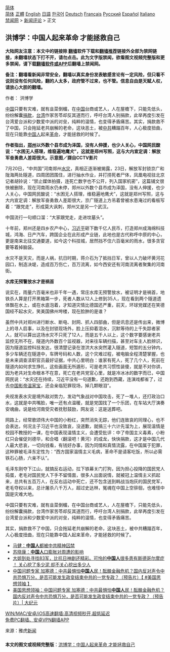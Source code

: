  <!-- 面包屑导航 --> <div class="breadcrumb"><!-- GTranslate: https://gtranslate.io/ -->  <div class="switcher notranslate">  <div class="selected">  <a href="#" onclick="return false;"> 简体</a>  </div>  <div class="option">  <a href="https://www.bannedbook.org" onclick="doGTranslate('zh-CN|zh-CN');jQuery('div.switcher div.selected a').html(jQuery(this).html());return false;" title="简体中文" class="nturl selected"> 简体</a>  <a href="https://www.bannedbook.org/zh-tw/" onclick="doGTranslate('zh-CN|zh-TW');jQuery('div.switcher div.selected a').html(jQuery(this).html());return false;" title="繁體中文" class="nturl"> 正體</a>  <a href="https://www.bannedbook.org/en/" onclick="doGTranslate('zh-CN|en');jQuery('div.switcher div.selected a').html(jQuery(this).html());return false;" title="English" class="nturl"> English</a>  <a href="https://www.bannedbook.org/ja/" onclick="doGTranslate('zh-CN|ja');jQuery('div.switcher div.selected a').html(jQuery(this).html());return false;" title="日本語" class="nturl"> 日語</a>  <a href="https://www.bannedbook.org/ko/" onclick="doGTranslate('zh-CN|ko');jQuery('div.switcher div.selected a').html(jQuery(this).html());return false;" title="한국어" class="nturl"> 한국어</a>  <a href="https://www.bannedbook.org/de/" onclick="doGTranslate('zh-CN|de');jQuery('div.switcher div.selected a').html(jQuery(this).html());return false;" title="Deutsch" class="nturl"> Deutsch</a>  <a href="https://www.bannedbook.org/fr/" onclick="doGTranslate('zh-CN|fr');jQuery('div.switcher div.selected a').html(jQuery(this).html());return false;" title="Français" class="nturl"> Français</a>  <a href="https://www.bannedbook.org/ru/" onclick="doGTranslate('zh-CN|ru');jQuery('div.switcher div.selected a').html(jQuery(this).html());return false;" title="Русский" class="nturl"> Русский</a>  <a href="https://www.bannedbook.org/es/" onclick="doGTranslate('zh-CN|es');jQuery('div.switcher div.selected a').html(jQuery(this).html());return false;" title="Español" class="nturl"> Español</a>  <a href="https://www.bannedbook.org/it/" onclick="doGTranslate('zh-CN|it');jQuery('div.switcher div.selected a').html(jQuery(this).html());return false;" title="Italiano" class="nturl"> Italiano</a>  </div>  </div>      <div class='breadcrumb-sub'><!-- Breadcrumb NavXT 6.3.0 --> <a href="https://www.bannedbook.org/" class="home">禁闻网</a> &gt; <a href="https://www.bannedbook.org/bnews/comments/" class="category">新闻评论</a> &gt; 正文</div></div><h2>洪博学：中国人起来革命 才能拯救自己</h2> <p class="notice"><b>大陆网友注意：本文中的链接除 <a href="https://github.com/bannedbook/fanqiang" >翻墙</a>软件下载和<a href="https://github.com/killgcd/justmysocks/blob/master/README.md">翻墙推荐</a>链接外全部为禁网链接，未翻墙状态下打不开，请勿点击。此为文字版禁闻，欲看图文视频完整版和更多禁闻，请下载<a href="https://github.com/bannedbook/fanqiang">翻墙软件或APP</a>后翻墙上禁闻网。</p><p>备注：翻墙看新闻非常安全，翻墙以真实身份发表敏感言论有一定风险，但只看不说则没有任何风险，翻的人太多，政府管不过来，也不管。信息自由是天赋人权，请放心大胆的翻墙。</b></p>  <div class="entry"> <p>作者： 洪博学</p> <p id="summary"><span class='wp_keywordlink_affiliate'><a href="https://www.bannedbook.org/" title="中国" target="_blank">中国</a></span>只要有灾难，就有韭菜倒楣，在<a href="https://www.bannedbook.org/bnews/tag/%E4%B8%AD%E5%9B%BD/" class="st_tag internal_tag" rel="tag" title="标签 中国 下的日志">中国</a>台商或艺人，人在屋檐下，只能先低头，纷纷解囊<a href="https://www.bannedbook.org/bnews/tag/%E6%8D%90%E6%AC%BE/" class="st_tag internal_tag" rel="tag" title="标签 捐款 下的日志">捐款</a>，<a href="https://www.bannedbook.org/bnews/tag/%e5%8f%b0%e6%b9%be/" class="st_tag internal_tag" rel="tag" title="标签 台湾 下的日志">台湾</a>作家苦苓却反其道而行，呼吁台湾人别捐款，此举再度引发在台湾爱台派和少数爱中派的对垒，纯粹的温情，也变得矛盾痛苦。其实，捐款救不了中国，只会拖延老共崩解的老命，这块恶土，被<a href="https://www.bannedbook.org/bnews/tag/%e4%b8%ad%e5%85%b1/" class="st_tag internal_tag" rel="tag" title="标签 中共 下的日志">中共</a>糟蹋百年，人心极度扭曲，现在只能靠<a href="https://www.bannedbook.org/bnews/tag/%e4%b8%ad%e5%9b%bd%e4%ba%ba/" class="st_tag internal_tag" rel="tag" title="标签 中国人 下的日志">中国人</a>起来<a href="https://www.bannedbook.org/bnews/tag/%e9%9d%a9%e5%91%bd/" class="st_tag internal_tag" rel="tag" title="标签 革命 下的日志">革命</a>，才能拯救的时候了。</p> <p id="conimg"><strong>作者指出，<a href="https://www.bannedbook.org/bnews/tag/%e9%83%91%e5%b7%9e/" class="st_tag internal_tag" rel="tag" title="标签 郑州 下的日志">郑州</a>以外数个县市成为泽国，没有人伸援，也少人关心，中国网民酸说：“水困无人搭理，维稳遍地鹰犬”，这就是郑州写照，这与大内宣定调：解放军奋勇救人差距很大。示意图／撷自CCTV影片</strong></p> <p>7月20日，“中共国”河南郑州<a href="https://www.bannedbook.org/bnews/tag/%E6%B0%B4%E7%81%BE/" class="st_tag internal_tag" rel="tag" title="标签 水灾 下的日志">水灾</a>，真相正逐渐被揭露，23日，解放军封锁京广和陇海两处隧道，四周团团围住，进行抽水作业，并打捞死者尸体，凤凰电视驻北京记者胡铃说：“禁止媒体拍摄，连死亡数字也不公开，列入国家机密”，这篇铺文很快被删除，现在河南雨水仍未停，郑州以外数个县市成为泽国，没有人伸援，也少人关心，中国网民酸说：“水困无人搭理，维稳遍地鹰犬”，这就是郑州写照，这与大内宣定调：解放军奋勇救人差距很大，京广隧道上方吊着曾被水患淹过的看板写着：“跟党走”，形成莫大讽刺，郑州又是另一个武汉。</p>  <p>中国流行一句顺口溜：“大家跟党走，走进坟墓头”。</p> <p>十年前，郑州还是四乡农产中心，<a href="https://www.bannedbook.org/bnews/tag/%e4%b9%a0%e8%bf%91%e5%b9%b3/" class="st_tag internal_tag" rel="tag" title="标签 习近平 下的日志">习近平</a>砸下数千亿人民币，打造郑州成海绵科技城，鸿海、日产汽车，跨国企业在此形成产业链，此地也是古代称呼中原的中心，更是南来北往交通要道，如今这个科技城，居然挡不住六百毫米的雨水，很多贪官要等着掉脑袋。</p> <p>水灾不是天灾，而是人祸，抗日时期，蒋介石为了抵挡日军，曾以人力破坏黄河花园口，制造决堤，造成百万伤亡，百万流离，如今西安还有河南流离者聚集的河南街。</p> <p><strong>水库无预警放水才是祸首</strong></p>  <p>说实在，雨量六百毫米也非千年一遇，常庄水库无预警放水，被证明才是祸首，地铁杀人算是打开黑箱第一步，死者人数从12人上修到35人，现在看到两个隧道遗体飘在水上，或在水底泡着，才知道灾情比德国还严重，前天，环球党媒还在笑德国经不起水灾，笑美国佛州垮楼，现在脸肿的是谁？</p> <p>虽然中共对郑州进行断水、断电、封网、抓人四部曲，但是讯息还是传出来，微博上的寻人启事，以及在封锁现场外，脸上压抑着泪水，沉默等待的上千失踪者家人，就可以算出这场水灾不只死了12人，而是五千人以上，这个数字要感谢老共监控无所不在，隧道内外数百个监视器，对来往车辆扫描，甚至对车主人脸辨识，因为隧道监控科技发达，很清楚记录在泄洪大水突然灌入隧道，短暂的五分钟内，多少车辆还在隧道中，车牌号码和人数，这个灾难过程，被电脑全程清楚掌握，也是未来调查渎职官员最好证据，中共心里明白：谁家有死人，死了几个人，死前在隧道内如何求生挣扎，这些画面无所遁形，可是老共习惯性装傻，就是不对你讲，因为老共对生命根本不在意，死亡在老共党官心里，就是冷冰冰的数字而已，中国网民说：“水灾还在持续，习近平没有一句道歉，还跑到西藏，连演戏都省了，过去<span class='wp_keywordlink'><a href="https://www.bannedbook.org/forum2/topic1525.html" title="余杰《中国影帝温家宝》" target="_blank">中国影帝温家宝</a></span>，还会亲临犯罪现场，掉几颗眼泪”。</p> <p>央视发表水灾是境外敌对势力，发动气象战对中国攻击，死了一堆人，还打政治口水，这就是中共嘴脸，唯一还有点温暖，就是党国找了一个乐团，在车站大厅演奏安魂曲，说是给河南受灾者抚慰鼓励，网友说：这是送葬吧。</p> <p>网路上，经常歌颂伟大中国的小粉红，突然消失无踪，他们连致哀的同理心，也不会表达，何况主子习近平也没致哀，没道歉，就搞三十六计先溜为上，展现温情是校园不教授的一课，在中国表现温情主义，会遭受批评：中了帝国主义毒素，小粉红只会催促刘德华，和合唱〈翻滚吧！黄河〉的成龙，快快捐款，这才是中国几代人最大悲哀，一切向钱看，有钱好办事，因为同情和真情流露，在中国属于犯罪，这种罪被毛泽东定性为：“西方国家温情主义毛病，革命不是请客吃饭，所以必需铁石心肠，六亲不认”。</p>  <p>毛泽东刚夺下江山，就搞反右运动，拉下铁幕关门打狗，因为担心投降的国民党人捣蛋，老毛对国民党人下手不留情面，很多人出面说情，就被冠上温情主义抓起来，总共有五百万人，在反右运动中死亡，还不包含送到韩战当炮灰的国民党军，老毛夺权以来，总计屠杀八千万人，超过史达林，冤魂在中国上空徘徊，也难怪中国是灾难大地。</p> <p>中国只要有灾难，就有韭菜倒楣，在中国台商或艺人，人在屋檐下，只能先低头，纷纷解囊捐款，台湾作家苦苓却反其道而行，呼吁台湾人别捐款，此举再度引发在台湾爱台派和少数爱中派的对垒，纯粹的温情，也变得矛盾痛苦。</p> <p>其实，捐款救不了中国，只会拖延老共崩解的老命，这块恶土，被中共糟蹋百年，人心极度扭曲，现在只能靠中国人起来革命，才能拯救的时候了。</p> <ul class='op-related-articles' title='相关阅读'> <li><a href='https://www.bannedbook.org/bnews/headline/20210726/1594637.html' target='_blank'>马健：<b>中国人</b>都被中共精神囚禁</a></li> <li><a href='https://www.bannedbook.org/bnews/baitai/20210726/1594360.html' target='_blank'>苏晓康：<b>中国人</b>口膨胀对周遭的影响</a></li> <li><a href='https://www.bannedbook.org/bnews/bannedvideo/20210726/1594249.html' target='_blank'>大姐到处寻找83军，比抗日神剧还精彩。可怜的<b>中国人</b>很多患有斯德哥尔摩症 ！ 关心挖了多少泥 却不关心挖出多少人</a></li> <li><a href='https://www.bannedbook.org/bnews/bannedvideo/20210726/1594245.html' target='_blank'>中国问题专家 加塞德：中共最惧怕<b>中国人</b>民！酝酿金融危机？国内反对声令中共恐惧万分，是否可能发生政变结束中共的一党专政？（预告片）【 #美国思想领袖 】</a></li> <li><a href='https://www.bannedbook.org/bnews/cbnews/20210726/1594234.html' target='_blank'>美国思想领袖：中国问题专家 加塞德：中共最惧怕<b>中国人</b>民！酝酿金融危机？国内反对声令中共恐惧万分，是否可能发生政变结束中共的一党专政？（预告片）| 大纪元</a></li> </ul> <p class="texttj"> <a href="https://github.com/bannedbook/fanqiang/wiki/V2ray%E6%9C%BA%E5%9C%BA" target="_blank">WIN/MAC/安卓/iOS高速翻墙:高清视频秒开,超低延迟</a><br/> <a href="https://github.com/bannedbook/fanqiang/wiki/%E7%A6%81%E9%97%BB%E7%BD%91%E5%AE%89%E5%8D%93%E7%BF%BB%E5%A2%99%E6%96%B0%E9%97%BBAPP" target="_blank">免费PC翻墙、安卓VPN翻墙APP</a></p> <p> 来源：雅虎<span class='wp_keywordlink_affiliate'><a href="https://www.bannedbook.org/" title="新闻">新闻</a></span> </p><a name='sharetosocial'></a>  <div style="margin-bottom:5px;padding-bottom:5px;clear:both"> <div id="archive-pix-1" class="banner-ads"> <!-- AuctionX Display platform tag START --> <div id="26318x728x90x621x_ADSLOT2" clicktrack="%%CLICK_URL_ESC%%"></div> <!-- AuctionX Display platform tag END --> </div> <div id="archive-pix-2" class="banner-ads"> <!-- AuctionX Display platform tag START --> <div id="26315x300x250x621x_ADSLOT2" clicktrack="%%CLICK_URL_ESC%%"></div> <!-- AuctionX Display platform tag END --> </div> </div>  <div id="archive-pix-1" class="banner-ads"> <!-- AuctionX Display platform tag START --> <div id="26318x728x90x621x_ADSLOT3" clicktrack="%%CLICK_URL_ESC%%"></div> <!-- AuctionX Display platform tag END --> </div> <div><b>本文的图文或视频完整版</b>：<a href='https://www.bannedbook.org/bnews/comments/20210727/1594875.html'>洪博学：中国人起来革命 才能拯救自己</a></div>  </div><!--END ENTRY--> 